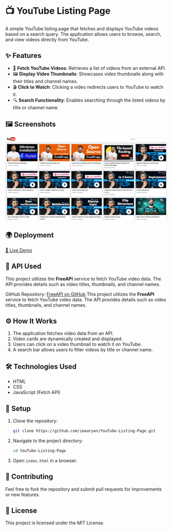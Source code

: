 # 📺 YouTube Listing Page

A simple YouTube listing page that fetches and displays YouTube videos based on a search query. The application allows users to browse, search, and view videos directly from YouTube.

## ✨ Features
- 🚀 **Fetch YouTube Videos**: Retrieves a list of videos from an external API.
- 🖼 **Display Video Thumbnails**: Showcases video thumbnails along with their titles and channel names.
- 🎬 **Click to Watch**: Clicking a video redirects users to YouTube to watch it.
- 🔍 **Search Functionality**: Enables searching through the listed videos by title or channel name.

## 🖼 Screenshots
![App Screenshot](https://github.com/imaaryan/YouTube-Listing-Page/blob/master/assets/screenshot.png)

## 🌍 Deployment
[🚀 Live Demo](https://youtube-listing-page.vercel.app/)

## 🔗 API Used
This project utilizes the **FreeAPI** service to fetch YouTube video data. The API provides details such as video titles, thumbnails, and channel names.

GitHub Repository: [FreeAPI on GitHub](https://github.com/hiteshchoudhary/apihub)
This project utilizes the **FreeAPI** service to fetch YouTube video data. The API provides details such as video titles, thumbnails, and channel names.

## ⚙️ How It Works
1. The application fetches video data from an API.
2. Video cards are dynamically created and displayed.
3. Users can click on a video thumbnail to watch it on YouTube.
4. A search bar allows users to filter videos by title or channel name.

## 🛠 Technologies Used
- HTML
- CSS
- JavaScript (Fetch API)

## 🔧 Setup
1. Clone the repository:
   ```sh
   git clone https://github.com/imaaryan/YouTube-Listing-Page.git
   ```
2. Navigate to the project directory:
   ```sh
   cd YouTube-Listing-Page
   ```
3. Open `index.html` in a browser.

## 🤝 Contributing
Feel free to fork the repository and submit pull requests for improvements or new features.

## 📜 License
This project is licensed under the MIT License.


